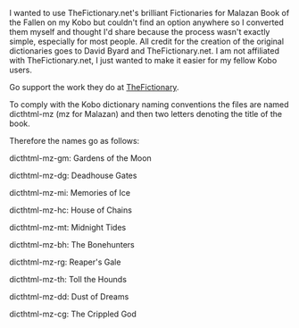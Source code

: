 I wanted to use TheFictionary.net's brilliant Fictionaries for Malazan Book of the Fallen on my Kobo but couldn't find an option anywhere so I converted them myself and thought I'd share because the process wasn't exactly simple, especially for most people. All credit for the creation of the original dictionaries goes to David Byard and TheFictionary.net. I am not affiliated with TheFictionary.net, I just wanted to make it easier for my fellow Kobo users.

Go support the work they do at [TheFictionary](thefictionary.net).

To comply with the Kobo dictionary naming conventions the files are named dicthtml-mz (mz for Malazan) and then two letters denoting the title of the book.

Therefore the names go as follows:

dicthtml-mz-gm: Gardens of the Moon

dicthtml-mz-dg: Deadhouse Gates

dicthtml-mz-mi: Memories of Ice

dicthtml-mz-hc: House of Chains

dicthtml-mz-mt: Midnight Tides

dicthtml-mz-bh: The Bonehunters

dicthtml-mz-rg: Reaper's Gale

dicthtml-mz-th: Toll the Hounds

dicthtml-mz-dd: Dust of Dreams

dicthtml-mz-cg: The Crippled God
